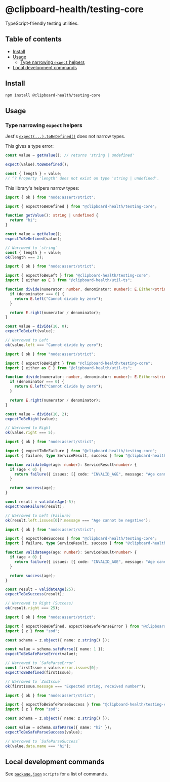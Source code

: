 # @clipboard-health/testing-core <!-- omit from toc -->

TypeScript-friendly testing utilities.

## Table of contents <!-- omit from toc -->

- [Install](#install)
- [Usage](#usage)
  - [Type narrowing `expect` helpers](#type-narrowing-expect-helpers)
- [Local development commands](#local-development-commands)

## Install

```bash
npm install @clipboard-health/testing-core
```

## Usage

### Type narrowing `expect` helpers

Jest's [`expect(...).toBeDefined()`](https://jestjs.io/docs/expect#tobedefined) does not narrow types.

This gives a type error:

```ts
const value = getValue(); // returns 'string | undefined'

expect(value).toBeDefined();

const { length } = value;
// ^? Property 'length' does not exist on type 'string | undefined'.
```

This library's helpers narrow types:

<embedex source="packages/testing-core/examples/expectToBeDefined.ts">

```ts
import { ok } from "node:assert/strict";

import { expectToBeDefined } from "@clipboard-health/testing-core";

function getValue(): string | undefined {
  return "hi";
}

const value = getValue();
expectToBeDefined(value);

// Narrowed to `string`
const { length } = value;
ok(length === 2);
```

</embedex>

<embedex source="packages/testing-core/examples/expectToBeLeft.ts">

```ts
import { ok } from "node:assert/strict";

import { expectToBeLeft } from "@clipboard-health/testing-core";
import { either as E } from "@clipboard-health/util-ts";

function divide(numerator: number, denominator: number): E.Either<string, number> {
  if (denominator === 0) {
    return E.left("Cannot divide by zero");
  }

  return E.right(numerator / denominator);
}

const value = divide(10, 0);
expectToBeLeft(value);

// Narrowed to Left
ok(value.left === "Cannot divide by zero");
```

</embedex>

<embedex source="packages/testing-core/examples/expectToBeRight.ts">

```ts
import { ok } from "node:assert/strict";

import { expectToBeRight } from "@clipboard-health/testing-core";
import { either as E } from "@clipboard-health/util-ts";

function divide(numerator: number, denominator: number): E.Either<string, number> {
  if (denominator === 0) {
    return E.left("Cannot divide by zero");
  }

  return E.right(numerator / denominator);
}

const value = divide(10, 2);
expectToBeRight(value);

// Narrowed to Right
ok(value.right === 5);
```

</embedex>

<embedex source="packages/testing-core/examples/expectToBeFailure.ts">

```ts
import { ok } from "node:assert/strict";

import { expectToBeFailure } from "@clipboard-health/testing-core";
import { failure, type ServiceResult, success } from "@clipboard-health/util-ts";

function validateAge(age: number): ServiceResult<number> {
  if (age < 0) {
    return failure({ issues: [{ code: "INVALID_AGE", message: "Age cannot be negative" }] });
  }

  return success(age);
}

const result = validateAge(-5);
expectToBeFailure(result);

// Narrowed to Left (Failure)
ok(result.left.issues[0]?.message === "Age cannot be negative");
```

</embedex>

<embedex source="packages/testing-core/examples/expectToBeSuccess.ts">

```ts
import { ok } from "node:assert/strict";

import { expectToBeSuccess } from "@clipboard-health/testing-core";
import { failure, type ServiceResult, success } from "@clipboard-health/util-ts";

function validateAge(age: number): ServiceResult<number> {
  if (age < 0) {
    return failure({ issues: [{ code: "INVALID_AGE", message: "Age cannot be negative" }] });
  }

  return success(age);
}

const result = validateAge(25);
expectToBeSuccess(result);

// Narrowed to Right (Success)
ok(result.right === 25);
```

</embedex>

<embedex source="packages/testing-core/examples/expectToBeSafeParseError.ts">

```ts
import { ok } from "node:assert/strict";

import { expectToBeDefined, expectToBeSafeParseError } from "@clipboard-health/testing-core";
import { z } from "zod";

const schema = z.object({ name: z.string() });

const value = schema.safeParse({ name: 1 });
expectToBeSafeParseError(value);

// Narrowed to `SafeParseError`
const firstIssue = value.error.issues[0];
expectToBeDefined(firstIssue);

// Narrowed to `ZodIssue`
ok(firstIssue.message === "Expected string, received number");
```

</embedex>

<embedex source="packages/testing-core/examples/expectToBeSafeParseSuccess.ts">

```ts
import { ok } from "node:assert/strict";

import { expectToBeSafeParseSuccess } from "@clipboard-health/testing-core";
import { z } from "zod";

const schema = z.object({ name: z.string() });

const value = schema.safeParse({ name: "hi" });
expectToBeSafeParseSuccess(value);

// Narrowed to `SafeParseSuccess`
ok(value.data.name === "hi");
```

</embedex>

## Local development commands

See [`package.json`](./package.json) `scripts` for a list of commands.
